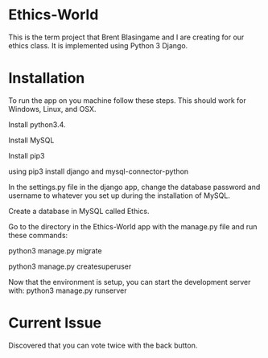 Ethics-World
============

This is the term project that Brent Blasingame and I are creating for our ethics class.  It is implemented using Python 3 Django.

Installation
============

To run the app on you machine follow these steps.  This should work for Windows, Linux, and OSX.

Install python3.4.  

Install MySQL

Install pip3

using pip3 install django and mysql-connector-python

In the settings.py file in the django app, change the database password and username to whatever you set up during the installation of MySQL.

Create a database in MySQL called Ethics.  

Go to the directory in the Ethics-World app with the manage.py file and run these commands:

python3 manage.py migrate

python3 manage.py createsuperuser

Now that the environment is setup, you can start the development server with: python3 manage.py runserver

Current Issue
=============

Discovered that you can vote twice with the back button.
